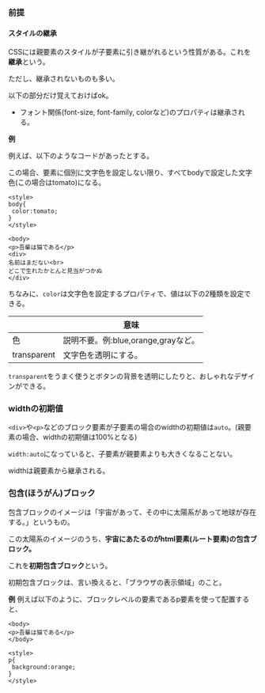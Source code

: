 ### 前提
#### スタイルの継承

CSSには親要素のスタイルが子要素に引き継がれるという性質がある。これを**継承**という。

ただし、継承されないものも多い。

以下の部分だけ覚えておけばok。
* フォント関係(font-size, font-family, colorなど)のプロパティは継承される。

**例**

例えば、以下のようなコードがあったとする。

この場合、要素に個別に文字色を設定しない限り、すべてbodyで設定した文字色(この場合はtomato)になる。

```
<style>
body{
 color:tomato;
}
</style>

<body>
<p>吾輩は猫である</p>
<div>
名前はまだない<br>
どこで生れたかとんと見当がつかぬ
</div>
```

ちなみに、`color`は文字色を設定するプロパティで、値は以下の2種類を設定できる。

||意味|
|-|-|
|色|説明不要。例:blue,orange,grayなど。|
|transparent|文字色を透明にする。|

`transparent`をうまく使うとボタンの背景を透明にしたりと、おしゃれなデザインができる。

### widthの初期値

`<div>`や`<p>`などのブロック要素が子要素の場合のwidthの初期値は`auto`。(親要素の場合、widthの初期値は100%となる)

`width:auto`になっていると、子要素が親要素よりも大きくなることない。

widthは親要素から継承される。

### 包含(ほうがん)ブロック

包含ブロックのイメージは「宇宙があって、その中に太陽系があって地球が存在する。」というもの。

この太陽系のイメージのうち、**宇宙にあたるのがhtml要素(ルート要素)の包含ブロック。**

これを**初期包含ブロック**という。

初期包含ブロックは、言い換えると、「ブラウザの表示領域」のこと。

**例**
例えば以下のように、ブロックレベルの要素であるp要素を使って配置すると、
```
<body>
<p>吾輩は猫である</p>
</body>

<style>
p{
 background:orange;
}
</style>
```









